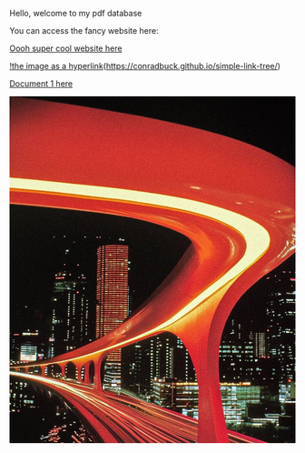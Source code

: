 Hello, welcome to my pdf database

You can access the fancy website here:

[Oooh super cool website here](https://conradbuck.github.io/simple-link-tree/)

[!the image as a hyperlink](images/preview4.jpg)(https://conradbuck.github.io/simple-link-tree/)

[Document 1 here](documents/document1.pdf)

![pic-of-future](images/image1.jpg)
